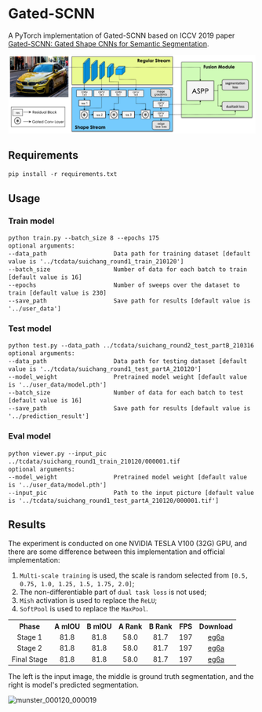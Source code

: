 # Gated-SCNN

A PyTorch implementation of Gated-SCNN based on ICCV 2019
paper [Gated-SCNN: Gated Shape CNNs for Semantic Segmentation](https://arxiv.org/abs/1907.05740).

![Network Architecture image from the paper](structure.png)

## Requirements

```
pip install -r requirements.txt
```

## Usage

### Train model

```
python train.py --batch_size 8 --epochs 175
optional arguments:
--data_path                   Data path for training dataset [default value is '../tcdata/suichang_round1_train_210120']
--batch_size                  Number of data for each batch to train [default value is 16]
--epochs                      Number of sweeps over the dataset to train [default value is 230]
--save_path                   Save path for results [default value is '../user_data']
```

### Test model

```
python test.py --data_path ../tcdata/suichang_round2_test_partB_210316
optional arguments:
--data_path                   Data path for testing dataset [default value is '../tcdata/suichang_round1_test_partA_210120']
--model_weight                Pretrained model weight [default value is '../user_data/model.pth']
--batch_size                  Number of data for each batch to test [default value is 16]
--save_path                   Save path for results [default value is '../prediction_result']
```

### Eval model

```
python viewer.py --input_pic ../tcdata/suichang_round1_train_210120/000001.tif
optional arguments:
--model_weight                Pretrained model weight [default value is '../user_data/model.pth']
--input_pic                   Path to the input picture [default value is '../tcdata/suichang_round1_test_partA_210120/000001.tif']
```

## Results

The experiment is conducted on one NVIDIA TESLA V100 (32G) GPU, and there are some difference between this
implementation and official implementation:

1. `Multi-scale training` is used, the scale is random selected from `[0.5, 0.75, 1.0, 1.25, 1.5, 1.75, 2.0]`;
2. The non-differentiable part of `dual task loss` is not used;
3. `Mish` activation is used to replace the `ReLU`;
4. `SoftPool` is used to replace the `MaxPool`.

<table>
	<tbody>
		<!-- START TABLE -->
		<!-- TABLE HEADER -->
		<th>Phase</th>
		<th>A mIOU</th>
		<th>B mIOU</th>
		<th>A Rank</th>
		<th>B Rank</th>
		<th>FPS</th>
		<th>Download</th>
		<!-- TABLE BODY -->
		<tr>
			<td align="center">Stage 1</td>
			<td align="center">81.8</td>
			<td align="center">81.8</td>
			<td align="center">58.0</td>
			<td align="center">81.7</td>
			<td align="center">197</td>
			<td align="center"><a href="https://pan.baidu.com/s/1cmcAtDewYs2lWK7LaktofQ">eg6a</a></td>
		</tr>
		<tr>
			<td align="center">Stage 2</td>
			<td align="center">81.8</td>
			<td align="center">81.8</td>
			<td align="center">58.0</td>
			<td align="center">81.7</td>
			<td align="center">197</td>
			<td align="center"><a href="https://pan.baidu.com/s/1cmcAtDewYs2lWK7LaktofQ">eg6a</a></td>
		</tr>
		<tr>
			<td align="center">Final Stage</td>
			<td align="center">81.8</td>
			<td align="center">81.8</td>
			<td align="center">58.0</td>
			<td align="center">81.7</td>
			<td align="center">197</td>
			<td align="center"><a href="https://pan.baidu.com/s/1cmcAtDewYs2lWK7LaktofQ">eg6a</a></td>
		</tr>
	</tbody>
</table>

The left is the input image, the middle is ground truth segmentation, and the right is model's predicted segmentation.

![munster_000120_000019](result.png)

